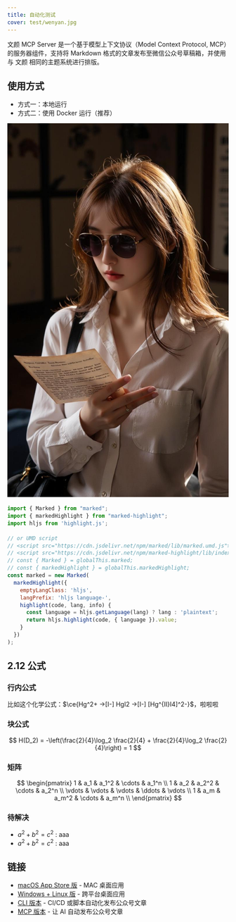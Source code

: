 ```yaml
---
title: 自动化测试
cover: test/wenyan.jpg
---
```


文颜 MCP Server 是一个基于模型上下文协议（Model Context Protocol, MCP）的服务器组件，支持将 Markdown 格式的文章发布至微信公众号草稿箱，并使用与 文颜 相同的主题系统进行排版。

## 使用方式

- 方式一：本地运行
- 方式二：使用 Docker 运行（推荐）

![](test/result_image.jpg)

```javascript
import { Marked } from "marked";
import { markedHighlight } from "marked-highlight";
import hljs from 'highlight.js';

// or UMD script
// <script src="https://cdn.jsdelivr.net/npm/marked/lib/marked.umd.js"></script>
// <script src="https://cdn.jsdelivr.net/npm/marked-highlight/lib/index.umd.js"></script>
// const { Marked } = globalThis.marked;
// const { markedHighlight } = globalThis.markedHighlight;
const marked = new Marked(
  markedHighlight({
    emptyLangClass: 'hljs',
    langPrefix: 'hljs language-',
    highlight(code, lang, info) {
      const language = hljs.getLanguage(lang) ? lang : 'plaintext';
      return hljs.highlight(code, { language }).value;
    }
  })
);

```

## 2.12 公式

### 行内公式

比如这个化学公式：$\ce{Hg^2+ ->[I-] HgI2 ->[I-] [Hg^{II}I4]^2-}$，啦啦啦

### 块公式

$$
H(D_2) = -\left(\frac{2}{4}\log_2 \frac{2}{4} + \frac{2}{4}\log_2 \frac{2}{4}\right) = 1
$$

### 矩阵

$$
\begin{pmatrix}
  1 & a_1 & a_1^2 & \cdots & a_1^n \\
  1 & a_2 & a_2^2 & \cdots & a_2^n \\
  \vdots & \vdots & \vdots & \ddots & \vdots \\
  1 & a_m & a_m^2 & \cdots & a_m^n \\
  \end{pmatrix}
$$

### 待解决

- $a^2 + b^2 = c^2$ : aaa
- $a^2 + b^2 = c^2$ : aaa

## 链接

* [macOS App Store 版](https://github.com/caol64/wenyan) - MAC 桌面应用
* [Windows + Linux 版](https://github.com/caol64/wenyan-pc) - 跨平台桌面应用
* [CLI 版本](https://github.com/caol64/wenyan-cli) - CI/CD 或脚本自动化发布公众号文章
* [MCP 版本](https://github.com/caol64/wenyan-mcp) - 让 AI 自动发布公众号文章
